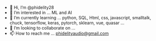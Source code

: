 - 👋 Hi, I’m @phidelity28
- 👀 I’m interested in ... ML and AI 
- 🌱 I’m currently learning ... python, SQL, Html, css, javascript, smalltalk, chuck, tensorflow, keras, pytorch, sklearn, vue, quasar ...
- 💞️ I’m looking to collaborate on ... 
- 📫 How to reach me ... phidelityaudio@gmail.com

<!---
phidelity28/phidelity28 is a ✨ special ✨ repository because its `README.md` (this file) appears on your GitHub profile.
You can click the Preview link to take a look at your changes.
--->
